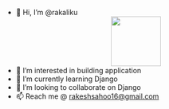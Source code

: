 - 👋 Hi, I’m @rakaliku
  <div id="header" align="center">
  <img src="- https://media.giphy.com/media/O2PhyxtkFwCtUO6nen/giphy.gif" width="100"/>
  </div>
- 👀 I’m interested in building application
- 🌱 I’m currently learning Django
- 💞️ I’m looking to collaborate on Django
- 📫 Reach me @ rakeshsahoo16@gmail.com

<!---
rakaliku/rakaliku is a ✨ special ✨ repository because its `README.md` (this file) appears on your GitHub profile.
You can click the Preview link to take a look at your changes.
--->
